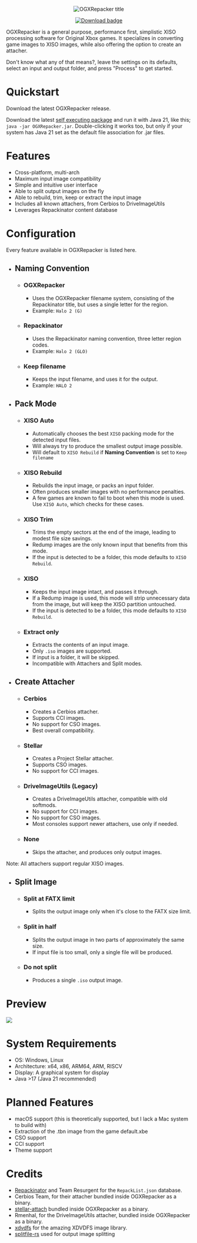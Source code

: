 <p align="center">
    <img src="https://i.ibb.co/gRgtpXF/logo.png"  alt="OGXRepacker title"/>
</p>

<p align="center">
    <a href="https://github.com/astarivi/OGXRepacker/releases"><img src="https://img.shields.io/badge/download-36222c?logoColor=white&style=for-the-badge" alt="Download badge"></a>
</p>

OGXRepacker is a general purpose, performance first, simplistic XISO processing software for Original Xbox games.
It specializes in converting game images to XISO images, while also offering the option to create an attacher.

Don't know what any of that means?, leave the settings on its defaults, select an input and output folder, and press
"Process" to get started.

# Quickstart
Download the latest OGXRepacker release.

Download the latest [self executing package](https://github.com/astarivi/OGXRepacker/releases/latest/download/OGXRepacker.jar) 
and run it with Java 21, like this; `java -jar OGXRepacker.jar`.
Double-clicking it works too, but only if your system has Java 21 set as the default file association for .jar files.

# Features

- Cross-platform, multi-arch
- Maximum input image compatibility
- Simple and intuitive user interface
- Able to split output images on the fly
- Able to rebuild, trim, keep or extract the input image
- Includes all known attachers, from Cerbios to DriveImageUtils
- Leverages Repackinator content database

# Configuration

Every feature available in OGXRepacker is listed here.

- ## Naming Convention
    - ### OGXRepacker
      - Uses the OGXRepacker filename system, consisting of the Repackinator title, but uses a single letter for the region.
      - Example: `Halo 2 (G)`
    - ### Repackinator
      - Uses the Repackinator naming convention, three letter region codes.
      - Example: `Halo 2 (GLO)`
    - ### Keep filename
      - Keeps the input filename, and uses it for the output.
      - Example: `HALO 2`

- ## Pack Mode
  - ### XISO Auto
    - Automatically chooses the best `XISO` packing mode for the detected input files.
    - Will always try to produce the smallest output image possible.
    - Will default to `XISO Rebuild` if **Naming Convention** is set to `Keep filename`
  - ### XISO Rebuild
    - Rebuilds the input image, or packs an input folder.
    - Often produces smaller images with no performance penalties.
    - A few games are known to fail to boot when this mode is used. Use `XISO Auto`, which checks for these cases.
  - ### XISO Trim
    - Trims the empty sectors at the end of the image, leading to modest file size savings.
    - Redump images are the only known input that benefits from this mode.
    - If the input is detected to be a folder, this mode defaults to `XISO Rebuild`.
  - ### XISO
    - Keeps the input image intact, and passes it through.
    - If a Redump image is used, this mode will strip unnecessary data from the image, but will keep the XISO partition untouched.
    - If the input is detected to be a folder, this mode defaults to `XISO Rebuild`.
  - ### Extract only
    - Extracts the contents of an input image.
    - Only `.iso` images are supported.
    - If input is a folder, it will be skipped.
    - Incompatible with Attachers and Split modes.

- ## Create Attacher
    - ### Cerbios
      - Creates a Cerbios attacher.
      - Supports CCI images.
      - No support for CSO images.
      - Best overall compatibility.
    - ### Stellar 
      - Creates a Project Stellar attacher.
      - Supports CSO images.
      - No support for CCI images.
    - ### DriveImageUtils (Legacy) 
      - Creates a DriveImageUtils attacher, compatible with old softmods.
      - No support for CCI images.
      - No support for CSO images.
      - Most consoles support newer attachers, use only if needed.
    - ### None
      - Skips the attacher, and produces only output images.

Note: All attachers support regular XISO images.

- ## Split Image
    - ### Split at FATX limit
      - Splits the output image only when it's close to the FATX size limit.
    - ### Split in half
      - Splits the output image in two parts of approximately the same size.
      - If input file is too small, only a single file will be produced.
    - ### Do not split
      - Produces a single `.iso` output image.

# Preview
<img src="https://i.ibb.co/y4NLGLj/image.png" />

# System Requirements
- OS: Windows, Linux
- Architecture: x64, x86, ARM64, ARM, RISCV
- Display: A graphical system for display
- Java >17 (Java 21 recommended)

# Planned Features

- macOS support (this is theoretically supported, but I lack a Mac system to build with)
- Extraction of the .tbn image from the game default.xbe
- CSO support
- CCI support
- Theme support

# Credits

- [Repackinator](https://github.com/Team-Resurgent/Repackinator) and Team Resurgent for the `RepackList.json` database.
- Cerbios Team, for their attacher bundled inside OGXRepacker as a binary.
- [stellar-attach](https://github.com/MakeMHz/stellar-attach) bundled inside OGXRepacker as a binary.
- Rmenhal, for the DriveImageUtils attacher, bundled inside OGXRepacker as a binary.
- [xdvdfs](https://github.com/antangelo/xdvdfs) for the amazing XDVDFS image library.
- [splitfile-rs](https://github.com/alemigo/splitfile-rs) used for output image splitting